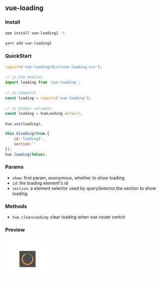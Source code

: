 ## vue-loading

### Install

```bash
npm install vue-loading2 -S

yarn add vue-loading2
```

### QuickStart
```javascript
require('vue-loading/dist/vue-loading.css');

// in ES6 modules
import loading from 'vue-loading';

// in CommonJS
const loading = require('vue-loading');

// in Global variable
const loading = VueLoading.default;

Vue.use(loading);
```
```javascript
this.$loading(true,{
    id:'loading1',
    section:''
});
Vue.loading(false);
```

### Params

- `show`: first param, anonymous, whether to show loading
- `id`: the loading element's id
- `section`: a element selector used by querySelector,the section to show loading

### Methods
- `Vue.clearLoading`: clear loading when vue router switch

### Preview

![loading image](./doc/loading.png)